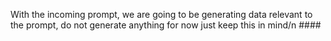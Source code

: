 With the incoming prompt, we are going to be generating data relevant to the prompt, do not generate anything for now just keep this in mind/n ####